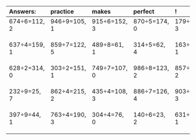 | Answers: | practice | makes | perfect | ! |
| :--- | :--- | :--- | :--- | :--- |
| 674÷6=112, 2 | 946÷9=105, 1 | 915÷6=152, 3 | 870÷5=174, 0 | 179÷4=44, 3 | 
|   |   |   |   |   | 
|   |   |   |   |   | 
|   |   |   |   |   | 
| 637÷4=159, 1 | 859÷7=122, 5 | 489÷8=61, 1 | 314÷5=62, 4 | 163÷6=27, 1 | 
|   |   |   |   |   | 
|   |   |   |   |   | 
|   |   |   |   |   | 
| 628÷2=314, 0 | 303÷2=151, 1 | 749÷7=107, 0 | 986÷8=123, 2 | 857÷5=171, 2 | 
|   |   |   |   |   | 
|   |   |   |   |   | 
|   |   |   |   |   | 
| 232÷9=25, 7 | 862÷4=215, 2 | 435÷4=108, 3 | 886÷7=126, 4 | 903÷5=180, 3 | 
|   |   |   |   |   | 
|   |   |   |   |   | 
|   |   |   |   |   | 
| 397÷9=44, 1 | 763÷4=190, 3 | 304÷4=76, 0 | 140÷6=23, 2 | 631÷2=315, 1 | 
|   |   |   |   |   | 
|   |   |   |   |   | 
|   |   |   |   |   | 
